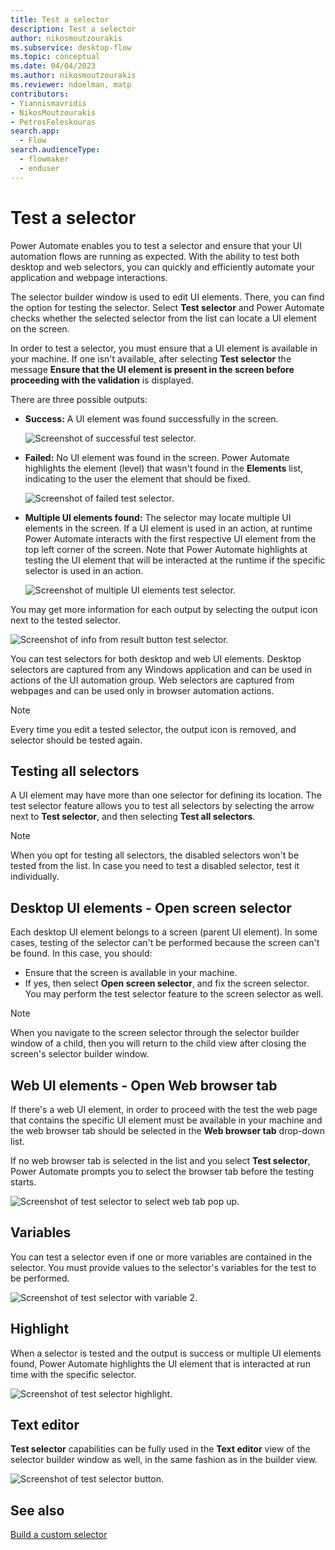 ```yaml
---
title: Test a selector
description: Test a selector
author: nikosmoutzourakis
ms.subservice: desktop-flow
ms.topic: conceptual
ms.date: 04/04/2023
ms.author: nikosmoutzourakis
ms.reviewer: ndoelman, matp
contributors:
- Yiannismavridis
- NikosMoutzourakis
- PetrosFeleskouras
search.app: 
  - Flow
search.audienceType: 
  - flowmaker
  - enduser
---
```

# Test a selector

Power Automate enables you to test a selector and ensure that your UI automation flows are running as expected. With the ability to test both desktop and web selectors, you can quickly and efficiently automate your application and webpage interactions.  

The selector builder window is used to edit UI elements. There, you can find the option for testing the selector. Select **Test selector** and Power Automate checks whether the selected selector from the list can locate a UI element on the screen.

<!-- ![Screenshot of test selector button.](media/test-selectors/test-selector-button.png) -->

In order to test a selector, you must ensure that a UI element is available in your machine. If one isn't available, after selecting **Test selector** the message **Ensure that the UI element is present in the screen before proceeding with the validation** is displayed.

<!-- Screenshot of messages arent localizable or accessbile ![Screenshot of initial message for test selector.](media/test-selectors/test-selector-initial-message.png) -->

There are three possible outputs: 
* **Success:** A UI element was found successfully in the screen. 

  ![Screenshot of successful test selector.](media/test-selectors/test-selector-success.png)

* **Failed:** No UI element was found in the screen. Power Automate highlights the element (level) that wasn't found in the **Elements** list, indicating to the user the element that should be fixed.

  ![Screenshot of failed test selector.](media/test-selectors/test-selector-fail.png)

* **Multiple UI elements found:** The selector may locate multiple UI elements in the screen. If a UI element is used in an action, at runtime Power Automate interacts with the first respective UI element from the top left corner of the screen. Note that Power Automate highlights at testing the UI element that will be interacted at the runtime if the specific selector is used in an action.

  ![Screenshot of multiple UI elements test selector.](media/test-selectors/test-selector-multiple.png)

You may get more information for each output by selecting the output icon next to the tested selector.  

![Screenshot of info from result button test selector.](media/test-selectors/test-selector-button-on-result.png)

You can test selectors for both desktop and web UI elements. Desktop selectors are captured from any Windows application and can be used in actions of the UI automation group. Web selectors are captured from webpages and can be used only in browser automation actions.  

> [!NOTE]
> Every time you edit a tested selector, the output icon is removed, and selector should be tested again.  

## Testing all selectors

A UI element may have more than one selector for defining its location. The test selector feature allows you to test all selectors by selecting the arrow next to **Test selector**, and then selecting **Test all selectors**.

<!-- ![Screenshot of test selector test all selectors.](media/test-selectors/test-selector-test-all.png) -->

> [!NOTE]
> When you opt for testing all selectors, the disabled selectors won't be tested from the list. In case you need to test a disabled selector, test it individually.  

## Desktop UI elements - Open screen selector

Each desktop UI element belongs to a screen (parent UI element). In some cases, testing of the selector can't be performed because the screen can't be found. In this case, you should: 

- Ensure that the screen is available in your machine. 
- If yes, then select **Open screen selector**, and fix the screen selector. You may perform the test selector feature to the screen selector as well.  

<!-- ![Screenshot of test selector open screen.](media/test-selectors/open-screen-selector.png) -->

> [!NOTE]
> When you navigate to the screen selector through the selector builder window of a child, then you will return to the child view after closing the screen's selector builder window.

## Web UI elements - Open Web browser tab

If there's a web UI element, in order to proceed with the test the web page that contains the specific UI element must be available in your machine and the web browser tab should be selected in the **Web browser tab** drop-down list.
 
<!-- ![Screenshot of test selector to select web tab.](media/test-selectors/test-selector-select-web-tab.png)

![Screenshot of test selector web tab drop down.](media/test-selectors/test-selector-select-web-tab-dropdown.png)

![Screenshot of test selector web tab selected.](media/test-selectors/test-selector-select-web-tab-selected.png)  -->

If no web browser tab is selected in the list and you select **Test selector**, Power Automate prompts you to select the browser tab before the testing starts.

![Screenshot of test selector to select web tab pop up.](media/test-selectors/test-selector-select-web-tab-runtime.png)

## Variables 

You can test a selector even if one or more variables are contained in the selector. You must provide values to the selector's variables for the test to be performed.

<!-- ![Screenshot of test selector with variable.](media/test-selectors/test-selector-variables-1.png) -->

![Screenshot of test selector with variable 2.](media/test-selectors/test-selector-variables-2.png)

## Highlight 

When a selector is tested and the output is success or multiple UI elements found, Power Automate highlights the UI element that is interacted at run time with the specific selector.

![Screenshot of test selector highlight.](media/test-selectors/test-selector-highlight.png)

## Text editor

**Test selector** capabilities can be fully used in the **Text editor** view of the selector builder window as well, in the same fashion as in the builder view.

![Screenshot of test selector button.](media/test-selectors/test-selector-select-text-editor.png)

## See also

[Build a custom selector](build-custom-selectors.md)
